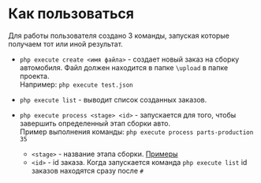 # Как пользоваться

Для работы пользователя создано 3 команды, запуская которые получаем тот или иной результат.

- ``php execute create <имя файла>`` - создает новый заказ на сборку автомобиля.
Файл должен находится в папке `\upload` в папке проекта.\
Например: ``php execute test.json``


- ``php execute list`` - выводит список созданных заказов.


- ``php execute process <stage> <id>`` - запускается для того, чтобы завершить определенный этап сборки авто.\
  Пример выполнения команды: ``php execute process parts-production 35``
    - ``<stage>`` - название этапа сборки. [Примеры](https://github.com/helkiper/qumaron-test-task/blob/master/upload/test.json#L33)
  - ``<id>`` - id заказа. Когда запускается команда ``php execute list`` id заказов находятся сразу после ``#``

